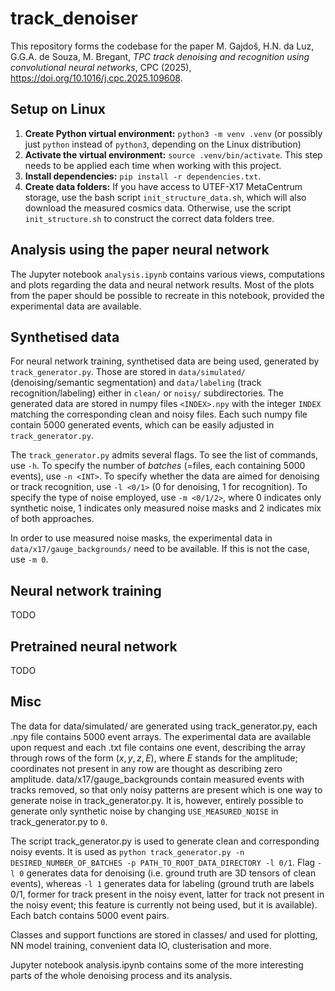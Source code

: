 # track_denoiser
This repository forms the codebase for the paper M. Gajdoš, H.N. da Luz, G.G.A. de Souza, M. Bregant, *TPC track denoising and recognition using convolutional neural networks*, CPC (2025), https://doi.org/10.1016/j.cpc.2025.109608.

## Setup on Linux
1. **Create Python virtual environment:** `python3 -m venv .venv` (or possibly just `python` instead of `python3`, depending on the Linux distribution)
2. **Activate the virtual environment:** `source .venv/bin/activate`. This step needs to be applied each time when working with this project.
3. **Install dependencies:** `pip install -r dependencies.txt`.
4. **Create data folders:** If you have access to UTEF-X17 MetaCentrum storage, use the bash script `init_structure_data.sh`, which will also download the measured cosmics data. Otherwise, use the script `init_structure.sh` to construct the correct data folders tree.

## Analysis using the paper neural network
The Jupyter notebook `analysis.ipynb` contains various views, computations and plots regarding the data and neural network results. Most of the plots from the paper should be possible to recreate in this notebook, provided the experimental data are available.

## Synthetised data
For neural network training, synthetised data are being used, generated by `track_generator.py`. Those are stored in `data/simulated/` (denoising/semantic segmentation) and `data/labeling` (track recognition/labeling) either in `clean/` or `noisy/` subdirectories. The generated data are stored in numpy files `<INDEX>.npy` with the integer `INDEX` matching the corresponding clean and noisy files. Each such numpy file contain 5000 generated events, which can be easily adjusted in `track_generator.py`.

The `track_generator.py` admits several flags. To see the list of commands, use `-h`. To specify the number of *batches* (=files, each containing 5000 events), use `-n <INT>`. To specify whether the data are aimed for denoising or track recognition, use `-l <0/1>` (0 for denoising, 1 for recognition). To specify the type of noise employed, use `-m <0/1/2>`, where 0 indicates only synthetic noise, 1 indicates only measured noise masks and 2 indicates mix of both approaches.

In order to use measured noise masks, the experimental data in `data/x17/gauge_backgrounds/` need to be available. If this is not the case, use `-m 0`.

## Neural network training
TODO

## Pretrained neural network
TODO

## Misc
The data for data/simulated/ are generated using track_generator.py, each .npy file contains 5000 event arrays. The experimental data are available upon request and each .txt file contains one event, describing the array through rows of the form $(x,y,z,E)$, where $E$ stands for the amplitude; coordinates not present in any row are thought as describing zero amplitude. data/x17/gauge_backgrounds contain measured events with tracks removed, so that only noisy patterns are present which is one way to generate noise in track_generator.py. It is, however, entirely possible to generate only synthetic noise by changing `USE_MEASURED_NOISE` in track_generator.py to `0`.

The script track_generator.py is used to generate clean and corresponding noisy events. It is used as 
`python track_generator.py -n DESIRED_NUMBER_OF_BATCHES -p PATH_TO_ROOT_DATA_DIRECTORY -l 0/1`.
Flag `-l 0` generates data for denoising (i.e. ground truth are 3D tensors of clean events), whereas `-l 1` generates data for labeling (ground truth are labels 0/1, former for track present in the noisy event, latter for track not present in the noisy event; this feature is currently not being used, but it is available). Each batch contains 5000 event pairs.

Classes and support functions are stored in classes/ and used for plotting, NN model training, convenient data IO, clusterisation and more. 

Jupyter notebook analysis.ipynb contains some of the more interesting parts of the whole denoising process and its analysis.
